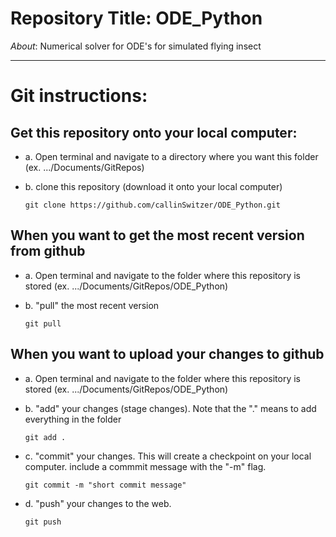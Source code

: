 # Repository Title: ODE_Python
_About_: Numerical solver for ODE's for simulated flying insect

___
# Git instructions: 
## Get this repository onto your local computer: 
- a. Open terminal and navigate to a directory where you want this folder (ex. .../Documents/GitRepos)
- b. clone this repository (download it onto your local computer) 

    ```git clone https://github.com/callinSwitzer/ODE_Python.git```
    

## When you want to get the most recent version from github
- a. Open terminal and navigate to the folder where this repository is stored (ex. .../Documents/GitRepos/ODE_Python)
- b. "pull" the most recent version 

    ``` git pull ```

## When you want to upload your changes to github
- a. Open terminal and navigate to the folder where this repository is stored (ex. .../Documents/GitRepos/ODE_Python)
- b. "add" your changes (stage changes).  Note that the "." means to add everything in the folder 

    ``` git add . ```
- c. "commit" your changes. This will create a checkpoint on your local computer. include a commmit message with the "-m" flag. 

    ``` git commit -m "short commit message" ```
- d. "push" your changes to the web.

    ``` git push ```

